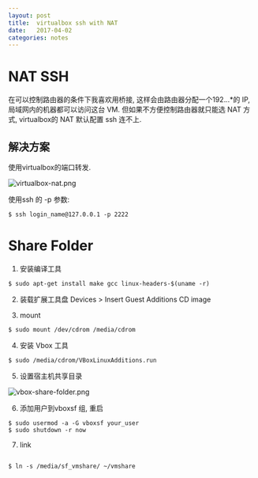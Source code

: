 ```yaml
---
layout: post
title:  virtualbox ssh with NAT
date:   2017-04-02
categories: notes
---
```


# NAT SSH
在可以控制路由器的条件下我喜欢用桥接, 这样会由路由器分配一个192.*.*.*的 IP, 局域网内的机器都可以访问这台 VM.
但如果不方便控制路由器就只能选 NAT 方式, virtualbox的 NAT 默认配置 ssh 连不上.

## 解决方案

使用virtualbox的端口转发.

![virtualbox-nat.png](/wiki/wiki/virtualbox-nat.png)

使用ssh 的 -p 参数:

```
$ ssh login_name@127.0.0.1 -p 2222
```

# Share Folder


1) 安装编译工具

```
$ sudo apt-get install make gcc linux-headers-$(uname -r)
```

2) 装载扩展工具盘
Devices > Insert Guest Additions CD image

3) mount

```
$ sudo mount /dev/cdrom /media/cdrom
```

4) 安装 Vbox 工具

```
$ sudo /media/cdrom/VBoxLinuxAdditions.run
```

5) 设置宿主机共享目录

![vbox-share-folder.png](/wiki/wiki/vbox-share-folder.png)

6) 添加用户到vboxsf 组, 重启

```
$ sudo usermod -a -G vboxsf your_user
$ sudo shutdown -r now
```

7) link

```

$ ln -s /media/sf_vmshare/ ~/vmshare
```

